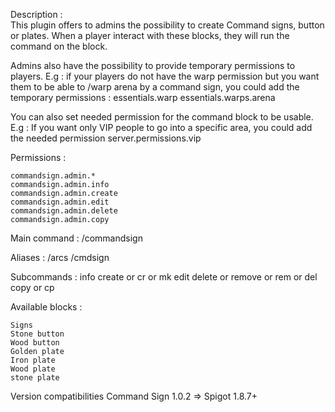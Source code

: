 Description :  
This plugin offers to admins the possibility to create Command signs, button or plates.
When a player interact with these blocks, they will run the command on the block.

Admins also have the possibility to provide temporary permissions to players.
E.g : if your players do not have the warp permission but you want them to be able to /warp arena by a command sign, you could add the temporary permissions :
essentials.warp
essentials.warps.arena

You can also set needed permission for the command block to be usable.
E.g : If you want only VIP people to go into a specific area, you could add the needed permission
server.permissions.vip

Permissions :

    commandsign.admin.*
    commandsign.admin.info
    commandsign.admin.create
    commandsign.admin.edit
    commandsign.admin.delete
    commandsign.admin.copy

Main command :
/commandsign

Aliases :
/arcs
/cmdsign

Subcommands :
info
create or cr or mk
edit
delete or remove or rem or del
copy or cp

Available blocks :

    Signs
    Stone button
    Wood button
    Golden plate
    Iron plate
    Wood plate
    stone plate


Version compatibilities
Command Sign 1.0.2 => Spigot 1.8.7+

